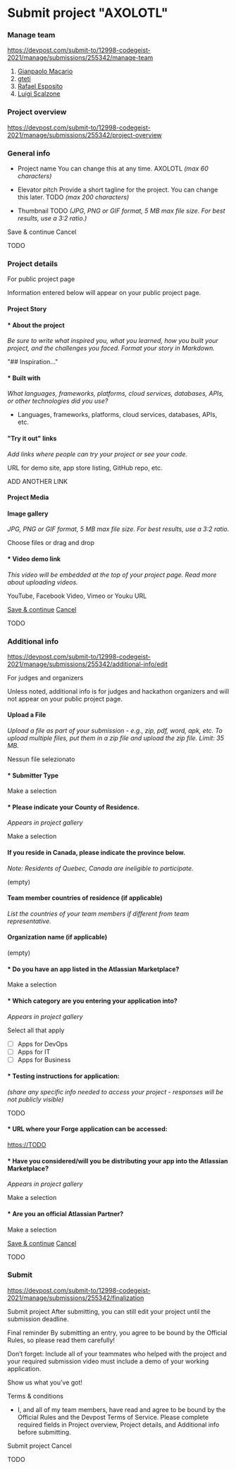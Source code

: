 # Submit project "AXOLOTL"

### Manage team

<https://devpost.com/submit-to/12998-codegeist-2021/manage/submissions/255342/manage-team>

1. [Gianpaolo Macario](https://devpost.com/gmacario)
2. [gteti](https://devpost.com/gteti)
3. [Rafael Esposito](https://devpost.com/raffoespo)
4. [Luigi Scalzone](https://devpost.com/GGn0)

### Project overview

<https://devpost.com/submit-to/12998-codegeist-2021/manage/submissions/255342/project-overview>

### General info

* Project name
You can change this at any time.
AXOLOTL _(max 60 characters)_

* Elevator pitch
Provide a short tagline for the project. You can change this later.
TODO _(max 200 characters)_

* Thumbnail
TODO _(JPG, PNG or GIF format, 5 MB max file size. For best results, use a 3:2 ratio.)_

Save & continue Cancel

TODO


### Project details

For public project page

Information entered below will appear on your public project page.

#### Project Story

#### \* About the project

_Be sure to write what inspired you, what you learned, how you built your project, and the challenges you faced. Format your story in Markdown._

"## Inspiration..."

#### \* Built with

_What languages, frameworks, platforms, cloud services, databases, APIs, or other technologies did you use?_

- Languages, frameworks, platforms, cloud services, databases, APIs, etc.

#### "Try it out" links

_Add links where people can try your project or see your code._

URL for demo site, app store listing, GitHub repo, etc.

ADD ANOTHER LINK

#### Project Media

#### Image gallery

_JPG, PNG or GIF format, 5 MB max file size. For best results, use a 3:2 ratio._

Choose files or drag and drop

#### * Video demo link

_This video will be embedded at the top of your project page. Read more about uploading videos._

YouTube, Facebook Video, Vimeo or Youku URL

[Save &amp; continue]() [Cancel]()

TODO


### Additional info

<https://devpost.com/submit-to/12998-codegeist-2021/manage/submissions/255342/additional-info/edit>

For judges and organizers

Unless noted, additional info is for judges and hackathon organizers and will not appear on your public project page.

#### Upload a File

_Upload a file as part of your submission - e.g., zip, pdf, word, apk, etc. To upload multiple files, put them in a zip file and upload the zip file. Limit: 35 MB._

Nessun file selezionato

#### \* Submitter Type

Make a selection

#### \* Please indicate your County of Residence.

_Appears in project gallery_

Make a selection

#### If you reside in Canada, please indicate the province below.

_Note: Residents of Quebec, Canada are ineligible to participate._

(empty)

#### Team member countries of residence (if applicable)

_List the countries of your team members if different from team representative._

#### Organization name (if applicable)

(empty)

#### * Do you have an app listed in the Atlassian Marketplace?

Make a selection

#### * Which category are you entering your application into?

_Appears in project gallery_

Select all that apply

- [ ] Apps for DevOps
- [ ] Apps for IT
- [ ] Apps for Business

#### * Testing instructions for application:

_(share any specific info needed to access your project - responses will be not publicly visible)_

TODO

#### * URL where your Forge application can be accessed:

<https://TODO>

#### * Have you considered/will you be distributing your app into the Atlassian Marketplace?

_Appears in project gallery_

Make a selection

#### * Are you an official Atlassian Partner?

Make a selection

[Save &amp; continue]() [Cancel]()

TODO


### Submit

<https://devpost.com/submit-to/12998-codegeist-2021/manage/submissions/255342/finalization>

Submit project
After submitting, you can still edit your project until the submission deadline.

Final reminder
By submitting an entry, you agree to be bound by the Official Rules, so please read them carefully!

Don’t forget: Include all of your teammates who helped with the project and your required submission video must include a demo of your working application.

Show us what you’ve got!

Terms & conditions
* I, and all of my team members, have read and agree to be bound by the Official Rules and the Devpost Terms of Service.
Please complete required fields in Project overview, Project details, and Additional info before submitting.

Submit project Cancel

TODO

<!-- EOF -->
